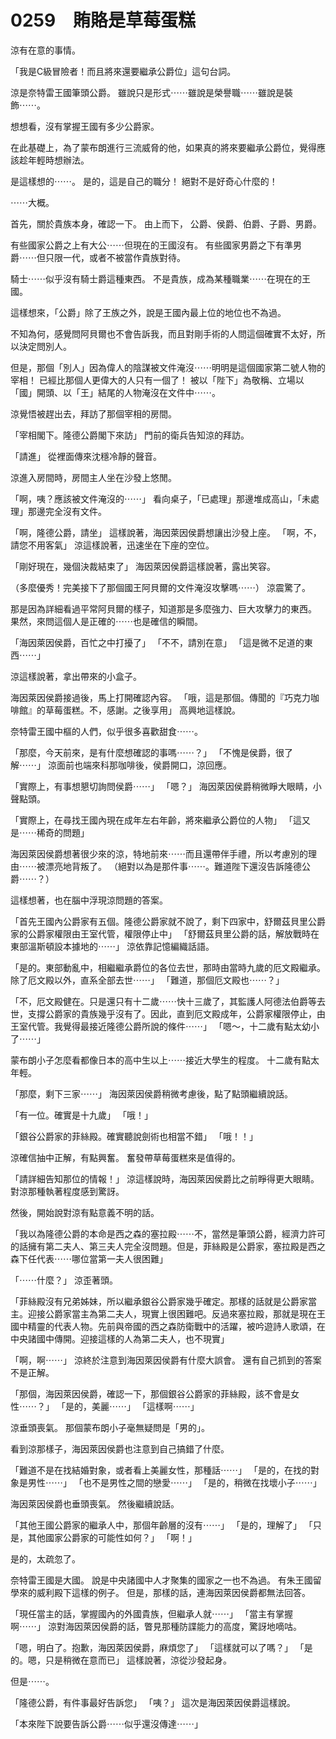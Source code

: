 # 0259　賄賂是草莓蛋糕

涼有在意的事情。

「我是C級冒險者！而且將來還要繼承公爵位」這句台詞。

涼是奈特雷王國筆頭公爵。
雖說只是形式⋯⋯雖說是榮譽職⋯⋯雖說是裝飾⋯⋯。

想想看，沒有掌握王國有多少公爵家。

在此基礎上，為了蒙布朗進行三流威脅的他，如果真的將來要繼承公爵位，覺得應該趁年輕時想辦法。

是這樣想的⋯⋯。
是的，這是自己的職分！
絕對不是好奇心什麼的！

⋯⋯大概。

首先，關於貴族本身，確認一下。
由上而下，
公爵、侯爵、伯爵、子爵、男爵。

有些國家公爵之上有大公⋯⋯但現在的王國沒有。
有些國家男爵之下有準男爵⋯⋯但只限一代，或者不被當作貴族對待。

騎士⋯⋯似乎沒有騎士爵這種東西。
不是貴族，成為某種職業⋯⋯在現在的王國。

這樣想來，「公爵」除了王族之外，說是王國內最上位的地位也不為過。

不知為何，感覺問阿貝爾也不會告訴我，而且對剛手術的人問這個確實不太好，所以決定問別人。

但是，那個「別人」因為偉人的陰謀被文件淹沒⋯⋯明明是這個國家第二號人物的宰相！
已經比那個人更偉大的人只有一個了！
被以「陛下」為敬稱、立場以「國」開頭、以「王」結尾的人物淹沒在文件中⋯⋯。

涼覺悟被趕出去，拜訪了那個宰相的房間。

「宰相閣下。隆德公爵閣下來訪」
門前的衛兵告知涼的拜訪。

「請進」
從裡面傳來沈穩冷靜的聲音。

涼進入房間時，房間主人坐在沙發上悠閒。

「啊，咦？應該被文件淹沒的⋯⋯」
看向桌子，「已處理」那邊堆成高山，「未處理」那邊完全沒有文件。

「啊，隆德公爵，請坐」
這樣說著，海因萊因侯爵想讓出沙發上座。
「啊，不，請您不用客氣」
涼這樣說著，迅速坐在下座的空位。

「剛好現在，幾個決裁結束了」
海因萊因侯爵這樣說著，露出笑容。

（多麼優秀！完美接下了那個國王阿貝爾的文件淹沒攻擊嗎⋯⋯）
涼震驚了。

那是因為詳細看過平常阿貝爾的樣子，知道那是多麼強力、巨大攻擊力的東西。
果然，來問這個人是正確的⋯⋯也是確信的瞬間。

「海因萊因侯爵，百忙之中打擾了」
「不不，請別在意」
「這是微不足道的東西⋯⋯」

涼這樣說著，拿出帶來的小盒子。

海因萊因侯爵接過後，馬上打開確認內容。
「哦，這是那個。傳聞的『巧克力咖啡館』的草莓蛋糕。不，感謝。之後享用」
高興地這樣說。

奈特雷王國中樞的人們，似乎很多喜歡甜食⋯⋯。

「那麼，今天前來，是有什麼想確認的事嗎⋯⋯？」
「不愧是侯爵，很了解⋯⋯」
涼面前也端來科那咖啡後，侯爵開口，涼回應。

「實際上，有事想懇切詢問侯爵⋯⋯」
「嗯？」
海因萊因侯爵稍微睜大眼睛，小聲點頭。

「實際上，在尋找王國內現在成年左右年齡，將來繼承公爵位的人物」
「這又是⋯⋯稀奇的問題」

海因萊因侯爵想著很少來的涼，特地前來⋯⋯而且還帶伴手禮，所以考慮別的理由⋯⋯被漂亮地背叛了。
（絕對以為是那件事⋯⋯。難道陛下還沒告訴隆德公爵⋯⋯？）

這樣想著，也在腦中浮現涼問題的答案。

「首先王國內公爵家有五個。隆德公爵家就不說了，剩下四家中，舒爾茲貝里公爵家的公爵家權限由王室代管，權限停止中」
「舒爾茲貝里公爵的話，解放戰時在東部溫斯頓設本據地的⋯⋯」
涼依靠記憶編織話語。

「是的。東部動亂中，相繼繼承爵位的各位去世，那時由當時九歲的厄文殿繼承。除了厄文殿以外，直系全部去世⋯⋯」
「難道，那個厄文殿也⋯⋯？」

「不，厄文殿健在。只是還只有十二歲⋯⋯快十三歲了，其監護人阿德法伯爵等去世，支撐公爵家的貴族幾乎沒有了。因此，直到厄文殿成年，公爵家權限停止，由王室代管。我覺得最接近隆德公爵所說的條件⋯⋯」
「嗯～，十二歲有點太幼小了⋯⋯」

蒙布朗小子怎麼看都像日本的高中生以上⋯⋯接近大學生的程度。
十二歲有點太年輕。

「那麼，剩下三家⋯⋯」
海因萊因侯爵稍微考慮後，點了點頭繼續說話。

「有一位。確實是十九歲」
「哦！」

「銀谷公爵家的菲絲殿。確實聽說劍術也相當不錯」
「哦！！」

涼確信抽中正解，有點興奮。
奮發帶草莓蛋糕來是值得的。

「請詳細告知那位的情報！」
涼這樣說時，海因萊因侯爵比之前睜得更大眼睛。
對涼那種執著程度感到驚訝。

然後，開始說對涼有點意義不明的話。

「我以為隆德公爵的本命是西之森的塞拉殿⋯⋯不，當然是筆頭公爵，經濟力許可的話擁有第二夫人、第三夫人完全沒問題。但是，菲絲殿是公爵家，塞拉殿是西之森下任代表⋯⋯哪位當第一夫人很困難」

「⋯⋯什麼？」
涼歪著頭。

「菲絲殿沒有兄弟姊妹，所以繼承銀谷公爵家幾乎確定。那樣的話就是公爵家當主。迎接公爵家當主為第二夫人，現實上很困難吧。反過來塞拉殿，那就是現在王國中精靈的代表人物。先前與帝國的西之森防衛戰中的活躍，被吟遊詩人歌頌，在中央諸國中傳開。迎接這樣的人為第二夫人，也不現實」

「啊，啊⋯⋯」
涼終於注意到海因萊因侯爵有什麼大誤會。
還有自己抓到的答案不是正解。

「那個，海因萊因侯爵，確認一下，那個銀谷公爵家的菲絲殿，該不會是女性⋯⋯？」
「是的，美麗⋯⋯」
「這樣啊⋯⋯」

涼垂頭喪氣。
那個蒙布朗小子毫無疑問是「男的」。

看到涼那樣子，海因萊因侯爵也注意到自己搞錯了什麼。

「難道不是在找結婚對象，或者看上美麗女性，那種話⋯⋯」
「是的，在找的對象是男性⋯⋯」
「也不是男性之間的戀愛⋯⋯」
「是的，稍微在找壞小子⋯⋯」

海因萊因侯爵也垂頭喪氣。
然後繼續說話。

「其他王國公爵家的繼承人中，那個年齡層的沒有⋯⋯」
「是的，理解了」
「只是，其他國家公爵家的可能性如何？」
「啊！」

是的，太疏忽了。

奈特雷王國是大國。
說是中央諸國中人才聚集的國家之一也不為過。
有朱王國留學來的威利殿下這樣的例子。
但是，那樣的話，連海因萊因侯爵都無法回答。

「現任當主的話，掌握國內的外國貴族，但繼承人就⋯⋯」
「當主有掌握啊⋯⋯」
涼對海因萊因侯爵的話，瞥見那種防諜能力的高度，驚訝地嘀咕。

「嗯，明白了。抱歉，海因萊因侯爵，麻煩您了」
「這樣就可以了嗎？」
「是的。嗯，只是稍微在意而已」
這樣說著，涼從沙發起身。

但是⋯⋯。

「隆德公爵，有件事最好告訴您」
「咦？」
這次是海因萊因侯爵這樣說。

「本來陛下說要告訴公爵⋯⋯似乎還沒傳達⋯⋯」